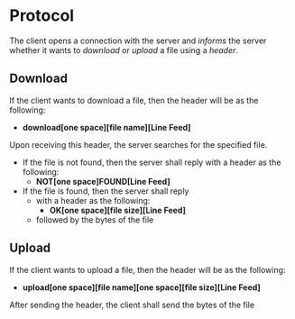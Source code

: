 # Protocol
The client opens a connection with the server and *informs* the server whether it wants to *download* or *upload* a file using a *header*.

## Download
If the client wants to download a file, then the header will be as the following:
- **download[one space][file name][Line Feed]**

Upon receiving this header, the server searches for the specified file.
- If the file is not found, then the server shall reply with a header as the following:
  - **NOT[one space]FOUND[Line Feed]**
- If the file is found, then the server shall reply
  - with a header as the following:
    - **OK[one space][file size][Line Feed]**
  - followed by the bytes of the file
		
## Upload
If the client wants to upload a file, then the header will be as the following:
- **upload[one space][file name][one space][file size][Line Feed]**

After sending the header, the client shall send the bytes of the file
